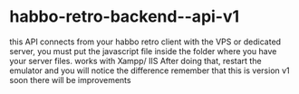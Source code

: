 # habbo-retro-backend--api-v1
this API connects from your habbo retro client with the VPS or dedicated server, you must put the javascript file inside the folder where you have your server files. works with Xampp/ IIS After doing that, restart the emulator and you will notice the difference remember that this is version v1 soon there will be improvements

